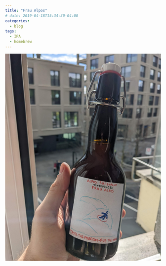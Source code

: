 ```yaml
---
title: "Frau Alpos"
# date: 2019-04-18T15:34:30-04:00
categories:
  - blog
tags:
  - IPA
  - homebrew
---
```


![Frau Alpos beer](/assets/images/frau-alpos.jpg)